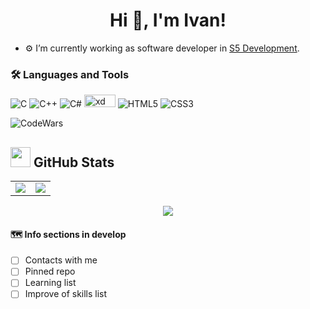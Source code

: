 <h1 align="center">Hi 👋, I'm Ivan!</h1>

- ⚙️ I’m currently working as software developer in [S5 Development](http://www.s5development.com/).

<!--
    <h3 align="left">Contact with me:</h3>
    <p align="left">
    </p>
-->

### 🛠️ Languages and Tools

![C](https://img.shields.io/badge/-C-3267a8?style=flat-square&logo=c)
![C++](https://img.shields.io/badge/-C++-173bb3?style=flat-square&logo=cplusplus)
![C#](https://img.shields.io/badge/Cs-a832a8?style=flat-square&logo=csharp)
<img src="https://img.shields.io/badge/git-%23F05033.svg?style=for-the-badge&logo=git&logoColor=white" alt="xd" width="50" height="20"/>
![HTML5](https://img.shields.io/badge/-HTML5-E34F26?style=flat-square&logo=html5&logoColor=white)
![CSS3](https://img.shields.io/badge/-CSS3-1572B6?style=flat-square&logo=css3)

![CodeWars](https://www.codewars.com/users/Steindvart/badges/small)
 
<h2><img src="https://media.giphy.com/media/gJnjM552Kz2uUQvJEf/giphy.gif" width="32"> <b>GitHub Stats</b></h2>

<table>
    <td> 
        <img src="https://github-readme-stats.vercel.app/api?username=steindvart&include_all_commits=true&count_private=true&show_icons=true&line_height=20&theme=blue-green"/>
    </td>
    <td> 
        <img src="https://github-readme-stats.vercel.app/api/top-langs?username=steindvart&show_icons=true&locale=en&layout=compact&theme=blue-green&langs_count=4"/>
    </td>
</table>

<p align="center">
    <img align="center" src="https://github-readme-streak-stats.herokuapp.com/?user=steindvart&theme=blue-green" />
</p>

<!-- 
    ![𝚐𝚒𝚝𝚑𝚞𝚋 𝚐𝚛𝚊𝚙𝚑](https://activity-graph.herokuapp.com/graph?username=steindvart&theme=react-dark&hide_border=github_dark)
-->

#### 🗺️ Info sections in develop
- [ ] Contacts with me
- [ ] Pinned repo
- [ ] Learning list
- [ ] Improve of skills list
